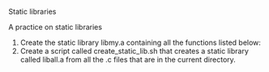 Static libraries

A practice on static libraries
1. Create the static library libmy.a containing all the functions listed below:
2. Create a script called create_static_lib.sh that creates a static library called liball.a from all the .c files that are in the current directory.